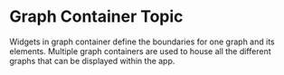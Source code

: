 # Graph Container Topic

Widgets in graph container define the boundaries for one graph and its elements.
Multiple graph containers are used to house all the different graphs that can be displayed within the app.